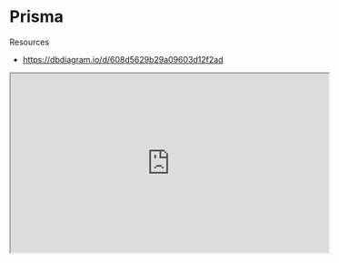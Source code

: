 # Prisma

Resources

- https://dbdiagram.io/d/608d5629b29a09603d12f2ad

<iframe width="560" height="315" src='https://dbdiagram.io/embed/608d5629b29a09603d12f2ad'> </iframe>
